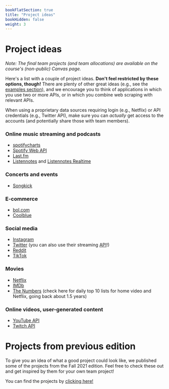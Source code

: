 ```yaml
---
bookFlatSection: true
title: "Project ideas"
bookHidden: false
weight: 3
---
```


# Project ideas

*Note: The final team projects (and team allocations) are available on the course's (non-public) Canvas page.*

Here's a list with a couple of project ideas. __Don't feel restricted by these options, though!__ There are plenty of other great ideas (e.g., see the [examples section](../../../examples)), and we encourage you to think of applications in which you use two or more APIs, or in which you combine web scraping with relevant APIs.

When using a proprietary data sources requiring login (e.g., Netflix) or API credentials (e.g., Twitter API), make sure you can *actually* get access to the accounts (and potentially share those with team members).



<!--Research Context

Skilling up in web scraping and APIs requires practice, and conducting a group project is a great way to learn more about any facet of data- or computer science. Choose one of the following questions to explore further or pitch your own one during one of the live meetings in the course!
-->

### Online music streaming and podcasts
- [spotifycharts](https://spotifycharts.com/regional)
- [Spotify Web API](https://developer.spotify.com/documentation/web-api/)
- [Last.fm](https://last.fm)
- [Listennotes](https://listennotes.com) and [Listennotes Realtime](https://listennotes.com/realtime)

<!--
- Potential research questions
  - Compare the rankings across countries throughout time (2017-2021)
      - How long do tracks typically stay in the top 200?
      - Are the Spotify top 200 charts similar to [YouTube Music charts](https://charts.youtube.com)?
      - What is the relative market share of music streaming in comparison to global figures?
      - Can tracks that fell off the track, bounce back and climb up the rankings again?
      - Do the total number of streams significantly fluctuate throughout time?
    - Can you find clusters of countries that share the same music taste?
-->

### Concerts and events
- [Songkick](https://www.songkick.com/developer)

### E-commerce
- [bol.com](bol.com)
- [Coolblue](coolblue.nl)
<!--
- Potential business questions
   - Are our tech products priced lower than our competitors?
   - Are the same products on sale at the same time?
   - Are customer reviews comparable across platforms?
   - How are products ordered by default?
-->

### Social media
- [Instagram](https://www.instagram.com)
- [Twitter](https://www.twitter.com) (you can also use their streaming [API](https://developer.twitter.com/en/docs)!)
- [Reddit](https://www.reddit.com/dev/api/)
- [TikTok](https://www.tiktok.com)

### Movies
- [Netflix](https://www.netflix.com/browse)
- [IMDb](https://www.imdb.com)
- [The Numbers](https://www.the-numbers.com/) (check here for daily top 10 lists for home video and Netflix, going back about 1.5 years)
<!--
- Potential research questions
  - Which movie genres are most popular, and are most likely to be trending?
  - Are Netflix originals promoted more often on the homescreen than other movies?
  - Are the highest rated movies also the ones most popular on Netflix?
-->

### Online videos, user-generated content
- [YouTube API](https://developers.google.com/youtube/v3)
- [Twitch API](https://dev.twitch.tv/docs/api)

<!--
- Potential research questions
  - What are the most popular types of YouTube channels in terms of views?
  - Did watchtime and views go up for these channels since the COVID-19 outbreak?
  - Do the channels with the most subscribers also earn the most? (e.g., see [Socialblade](https://socialblade.com/youtube/))
  - What factors play a role in determining the "Socialblade" channel grade?
  - How can you identify upcoming Youtubers that show great potential for an advertising partnership?
  - How does Twitch help creators earn money and build their fandom?
-->

# Projects from previous edition
To give you an idea of what a good project could look like, we published some of the projects from the Fall 2021 edition. Feel free to check these out and get inspired by them for your own team project!

You can find the projects by [clicking here!](https://zenodo.org/record/5902839#.YfAO02DTX0o)
